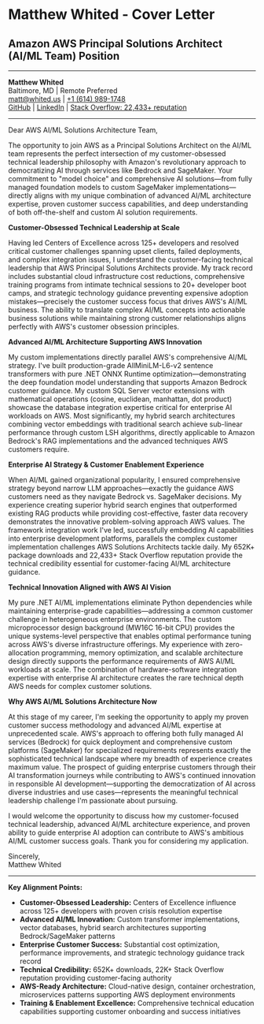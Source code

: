 # Matthew Whited - Cover Letter
## Amazon AWS Principal Solutions Architect (AI/ML Team) Position

---

**Matthew Whited**  
Baltimore, MD | Remote Preferred  
[matt@whited.us](mailto:matt@whited.us) | [+1 (614) 989-1748](tel:+16149891748)  
[GitHub](https://github.com/mwwhited) | [LinkedIn](https://www.linkedin.com/in/mwwhited/) | [Stack Overflow: 22,433+ reputation](http://stackoverflow.com/users/89586/matthew-whited)

---

Dear AWS AI/ML Solutions Architecture Team,

The opportunity to join AWS as a Principal Solutions Architect on the AI/ML team represents the perfect intersection of my customer-obsessed technical leadership philosophy with Amazon's revolutionary approach to democratizing AI through services like Bedrock and SageMaker. Your commitment to "model choice" and comprehensive AI solutions—from fully managed foundation models to custom SageMaker implementations—directly aligns with my unique combination of advanced AI/ML architecture expertise, proven customer success capabilities, and deep understanding of both off-the-shelf and custom AI solution requirements.

**Customer-Obsessed Technical Leadership at Scale**

Having led Centers of Excellence across 125+ developers and resolved critical customer challenges spanning upset clients, failed deployments, and complex integration issues, I understand the customer-facing technical leadership that AWS Principal Solutions Architects provide. My track record includes substantial cloud infrastructure cost reductions, comprehensive training programs from intimate technical sessions to 20+ developer boot camps, and strategic technology guidance preventing expensive adoption mistakes—precisely the customer success focus that drives AWS's AI/ML business. The ability to translate complex AI/ML concepts into actionable business solutions while maintaining strong customer relationships aligns perfectly with AWS's customer obsession principles.

**Advanced AI/ML Architecture Supporting AWS Innovation**

My custom implementations directly parallel AWS's comprehensive AI/ML strategy. I've built production-grade AllMiniLM-L6-v2 sentence transformers with pure .NET ONNX Runtime optimization—demonstrating the deep foundation model understanding that supports Amazon Bedrock customer guidance. My custom SQL Server vector extensions with mathematical operations (cosine, euclidean, manhattan, dot product) showcase the database integration expertise critical for enterprise AI workloads on AWS. Most significantly, my hybrid search architectures combining vector embeddings with traditional search achieve sub-linear performance through custom LSH algorithms, directly applicable to Amazon Bedrock's RAG implementations and the advanced techniques AWS customers require.

**Enterprise AI Strategy & Customer Enablement Experience**

When AI/ML gained organizational popularity, I ensured comprehensive strategy beyond narrow LLM approaches—exactly the guidance AWS customers need as they navigate Bedrock vs. SageMaker decisions. My experience creating superior hybrid search engines that outperformed existing RAG products while providing cost-effective, faster data recovery demonstrates the innovative problem-solving approach AWS values. The framework integration work I've led, successfully embedding AI capabilities into enterprise development platforms, parallels the complex customer implementation challenges AWS Solutions Architects tackle daily. My 652K+ package downloads and 22,433+ Stack Overflow reputation provide the technical credibility essential for customer-facing AI/ML architecture guidance.

**Technical Innovation Aligned with AWS AI Vision**

My pure .NET AI/ML implementations eliminate Python dependencies while maintaining enterprise-grade capabilities—addressing a common customer challenge in heterogeneous enterprise environments. The custom microprocessor design background (MW16C 16-bit CPU) provides the unique systems-level perspective that enables optimal performance tuning across AWS's diverse infrastructure offerings. My experience with zero-allocation programming, memory optimization, and scalable architecture design directly supports the performance requirements of AWS AI/ML workloads at scale. The combination of hardware-software integration expertise with enterprise AI architecture creates the rare technical depth AWS needs for complex customer solutions.

**Why AWS AI/ML Solutions Architecture Now**

At this stage of my career, I'm seeking the opportunity to apply my proven customer success methodology and advanced AI/ML expertise at unprecedented scale. AWS's approach to offering both fully managed AI services (Bedrock) for quick deployment and comprehensive custom platforms (SageMaker) for specialized requirements represents exactly the sophisticated technical landscape where my breadth of experience creates maximum value. The prospect of guiding enterprise customers through their AI transformation journeys while contributing to AWS's continued innovation in responsible AI development—supporting the democratization of AI across diverse industries and use cases—represents the meaningful technical leadership challenge I'm passionate about pursuing.

I would welcome the opportunity to discuss how my customer-focused technical leadership, advanced AI/ML architecture experience, and proven ability to guide enterprise AI adoption can contribute to AWS's ambitious AI/ML customer success goals. Thank you for considering my application.

Sincerely,  
Matthew Whited

---

**Key Alignment Points:**
- **Customer-Obsessed Leadership:** Centers of Excellence influence across 125+ developers with proven crisis resolution expertise
- **Advanced AI/ML Innovation:** Custom transformer implementations, vector databases, hybrid search architectures supporting Bedrock/SageMaker patterns
- **Enterprise Customer Success:** Substantial cost optimization, performance improvements, and strategic technology guidance track record
- **Technical Credibility:** 652K+ downloads, 22K+ Stack Overflow reputation providing customer-facing authority
- **AWS-Ready Architecture:** Cloud-native design, container orchestration, microservices patterns supporting AWS deployment environments
- **Training & Enablement Excellence:** Comprehensive technical education capabilities supporting customer onboarding and success initiatives